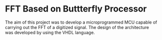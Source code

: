 # FFT Based on Buttterfly Processor
The aim of this project was to develop a microprogrammed MCU capable of carrying out the FFT of a digitized signal. The design of the architecture was developed by using the VHDL language.
